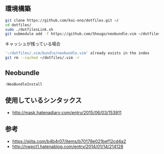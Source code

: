 ## 環境構築
```bash
git clone https://github.com/kai-ono/dotfiles.git ~/
cd dotfiles/
sudo ./dotfilesLink.sh
git submodule add -f https://github.com/Shougo/neobundle.vim ~/dotfiles/.vim/bundle/neobundle.vim
```

キャッシュが残っている場合

```bash
'~/dotfiles/.vim/bundle/neobundle.vim' already exists in the index
git rm --cached ~/dotfiles/.vim -r
```

## Neobundle
```vim
:NeoBundleInstall
```

## 使用しているシンタックス
* http://mask.hatenadiary.com/entry/2015/06/03/153911

## 参考
* https://qiita.com/b4b4r07/items/b70178e021bef12cd4a2
* http://nwpct1.hatenablog.com/entry/2014/01/14/214128
